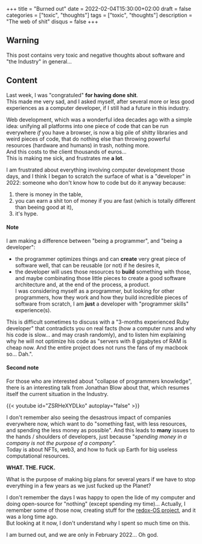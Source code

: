 +++
title = "Burned out"
date = 2022-02-04T15:30:00+02:00
draft = false
categories = ["toxic", "thoughts"]
tags = ["toxic", "thoughts"]
description = "The web of shit"
disqus = false
+++

## Warning

This post contains very toxic and negative thoughts about software and "the Industry" in general...

## Content

Last week, I was "congratuled" **for having done shit**.  
This made me very sad, and I asked myself, after several more or less good experiences as a computer developer, if I still had a future in this industry.

Web development, which was a wonderful idea decades ago with a simple idea: unifying all platforms into one piece of code that can be run everywhere *if* you have a browser, is now a big pile of shitty libraries and weird pieces of code, that do nothing else than throwing powerful resources (hardware and humans) in trash, nothing more.  
And this costs to the client thousands of euros...  
This is making me sick, and frustrates me **a lot**.

I am frustrated about everything involving computer development those days, and I think I began to scratch the surface of what is a "developer" in 2022: someone who don't know how to code but do it anyway because:
1. there is money in the table,
2. you can earn a shit ton of money if you are fast (which is totally different than beeing good at it),
3. it's hype.

#### Note

I am making a difference between "being a programmer", and "being a developer":
* the programmer optimizes things and can **create** very great piece of software well, that can be reusable (or not) if he desires it,  
* the developer will uses those resources to **build** something with those, and maybe combinating those little pieces to create a good software architecture and, at the end of the process, a product.  
I was considering myself as a programmer, but looking for other programmers, how they work and how they build incredible pieces of software from scratch, I am **just** a developer with "programmer skills" experience(s).

This is difficult sometimes to discuss with a "3-months experienced Ruby developer" that contradicts you on real facts (how a computer runs and why his code is slow... and may crash randomly), and to listen him explaining why he will not optimize his code as "servers with 8 gigabytes of RAM is cheap now. And the entire project does not runs the fans of my macbook so... Dah.".

#### Second note 

For those who are interested about "collapse of programmers knowledge", there is an interesting talk from Jonathan Blow about that, which resumes itself the current situation in the Industry.

{{< youtube id="ZSRHeXYDLko" autoplay="false" >}}

I don't remember also seeing the desastrous impact of companies everywhere now, which want to do "something fast, with less resources, and spending the less money as possible".
And this leads to **many** issues to the hands / shoulders of developers, just because "_spending money in a company is not the purpose of a company_".  
Today is about NFTs, web3, and how to fuck up Earth for big useless computational resources.

**WHAT. THE. FUCK.**

What is the purpose of making big plans for several years if we have to stop everything in a few years as we just fucked up the Planet?

I don't remember the days I was happy to open the lide of my computer and doing open-source for "nothing" (except spending my time)... Actually, I remember some of those now, creating stuff for the [redox-OS project](https://www.redox-os.org/), and it was a long time ago.  
But looking at it now, I don't understand why I spent so much time on this.

I am burned out, and we are only in February 2022... Oh god.
